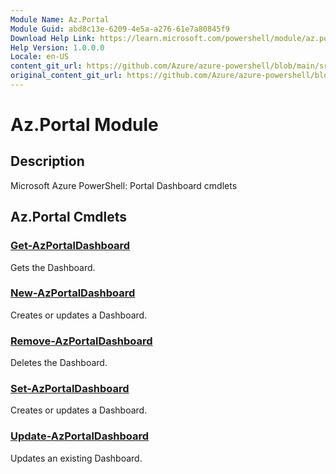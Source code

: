 ```yaml
---
Module Name: Az.Portal
Module Guid: abd8c13e-6209-4e5a-a276-61e7a80845f9
Download Help Link: https://learn.microsoft.com/powershell/module/az.portal
Help Version: 1.0.0.0
Locale: en-US
content_git_url: https://github.com/Azure/azure-powershell/blob/main/src/Portal/help/Az.Portal.md
original_content_git_url: https://github.com/Azure/azure-powershell/blob/main/src/Portal/help/Az.Portal.md
---
```


# Az.Portal Module
## Description
Microsoft Azure PowerShell: Portal Dashboard cmdlets

## Az.Portal Cmdlets
### [Get-AzPortalDashboard](Get-AzPortalDashboard.md)
Gets the Dashboard.

### [New-AzPortalDashboard](New-AzPortalDashboard.md)
Creates or updates a Dashboard.

### [Remove-AzPortalDashboard](Remove-AzPortalDashboard.md)
Deletes the Dashboard.

### [Set-AzPortalDashboard](Set-AzPortalDashboard.md)
Creates or updates a Dashboard.

### [Update-AzPortalDashboard](Update-AzPortalDashboard.md)
Updates an existing Dashboard.

